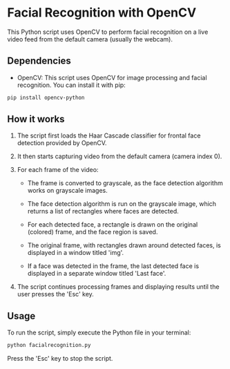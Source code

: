 # Facial Recognition with OpenCV

This Python script uses OpenCV to perform facial recognition on a live video feed from the default camera (usually the webcam).

## Dependencies

- OpenCV: This script uses OpenCV for image processing and facial recognition. You can install it with pip:

```bash
pip install opencv-python
```

## How it works

1. The script first loads the Haar Cascade classifier for frontal face detection provided by OpenCV.

2. It then starts capturing video from the default camera (camera index 0).

3. For each frame of the video:

   - The frame is converted to grayscale, as the face detection algorithm works on grayscale images.

   - The face detection algorithm is run on the grayscale image, which returns a list of rectangles where faces are detected.

   - For each detected face, a rectangle is drawn on the original (colored) frame, and the face region is saved.

   - The original frame, with rectangles drawn around detected faces, is displayed in a window titled 'img'.

   - If a face was detected in the frame, the last detected face is displayed in a separate window titled 'Last face'.

4. The script continues processing frames and displaying results until the user presses the 'Esc' key.

## Usage

To run the script, simply execute the Python file in your terminal:

```bash
python facialrecognition.py
```

Press the 'Esc' key to stop the script.

